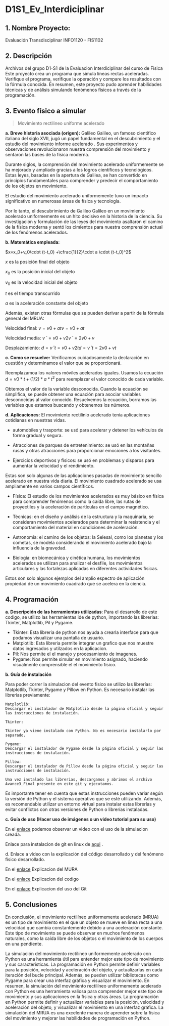 # D1S1_Ev_Interdiciplinar

## 1. **Nombre Proyecto:**  
Evaluación Transdisciplinar
INFO1120 - FIS1102
                    
## 2. Descripción
Archivos del grupo D1-S1 de la Evaluacion Interdiciplinar del curso de Fisica
Este proyecto crea un programa que simula líneas rectas aceleradas. Verifique el programa, verifique la operación y compare los resultados con la fórmula conocida. En resumen, este proyecto pudo aprender habilidades técnicas y de análisis simulando fenómenos físicos a través de la programación.


## 3. Evento físico a simular
> Movimiento rectilineo uniforme acelerado 

**a. Breve historia asociada (origen):** Galileo Galileo, un famoso científico italiano del siglo XVII, jugó un papel fundamental en el descubrimiento y el estudio del movimiento informe acelerado . Sus experimentos y observaciones revolucionaron nuestra       comprensión del movimiento y sentaron las bases de la física moderna.

Durante siglos, la comprensión del movimiento acelerado uniformemente se ha mejorado y ampliado gracias a los logros              científicos y tecnológicos. Estas leyes, basadas en la apertura de Galilea, se han convertido en principios fundamentales          para comprender y predecir el comportamiento de los objetos en movimiento.

El estudio del movimiento acelerado uniformemente tuvo un impacto significativo en numerosas áreas de física y tecnología.

Por lo tanto, el descubrimiento de Galileo Galileo en un movimiento acelerado uniformemente es un hito decisivo en la historia de la ciencia. Su investigación y formulación de las leyes del movimiento asaltaron el camino de la física moderna y sentó los cimientos para nuestra comprensión actual de los fenómenos acelerados.



**b. Matemática empleada:**
  
  $x=x_0+v_0\cdot (t-t_0) +\cfrac{1}{2}\cdot a \cdot (t-t_0)^2$
  
  $x$ es la posición final del objeto 

  $x_0$ es la posición inicial del objeto
  
  $v_0$ es la velocidad inicial del objeto
  
  $t$ es el tiempo transcurrido
  
  $a$ es la aceleración constante del objeto


Además, existen otras fórmulas que se pueden derivar a partir de la fórmula general del MRUA:

Velocidad final: $v=v0+atv=v0​+at$

Velocidad media: $vˉ=v0+v2vˉ=2v0​+v​$

Desplazamiento: $d=vˉt=v0+v2td=vˉt=2v0​+v​t$


**c. Como se resuelve:**
Verificamos cuidadosamente la declaración en cuestión y determinamos el valor que se proporcionará.

Reemplazamoa los valores móviles acelerados iguales. Usamos la ecuación  $d = v0 * t +(1/2) * a * t^2$ para reemplazar el valor conocido de cada variable.

Obtemos el valor de la variable desconocida. Cuando la ecuación se simplifica, se puede obtener una ecuación para asociar variables desconocidas al valor conocido. Resuelvemos la ecuación, borramos las variables que estamos buscando y obtenemos los números.


  
**d. Aplicaciones:**
 El movimiento rectilinio  acelerado tenía aplicaciones cotidianas en nuestras vidas.

- automobiles y trasporte: se usó para acelerar y detener los vehículos de forma gradual y segura.

- Atracciones de parques de entretenimiento: se usó en las montañas rusas y otras atracciones para proporcionar emociones a los visitantes.

- Ejercicios deportivos y físicos: se usó en problemas y disparos para aumentar la velocidad y el rendimiento.

Estas son solo algunas de las aplicaciones pasadas de movimiento sencillo acelerado en nuestra vida diaria.
El movimiento cuadrado acelerado se usa ampliamente en varios campos científicos.

- Física: El estudio de los movimientos acelerados es muy básico en física para comprender fenómenos como la caída libre, las rutas de proyectiles y la aceleración de partículas en el campo magnético.

- Técnicas: en el diseño y análisis de la estructura y la maquinaria, se consideran movimientos acelerados para determinar la resistencia y el comportamiento del material en condiciones de aceleración.

- Astronomía: el camino de los objetos: la Selesal, como los planetas y los cometas, se modela considerando el movimiento acelerado bajo la influencia de la gravedad.

- Biología: en biomecánica y cinética humana, los movimientos acelerados se utilizan para analizar el desfile, los movimientos articulares y las fortalezas aplicadas en diferentes actividades físicas.

Estos son solo algunos ejemplos del amplio espectro de aplicación propiedad de un movimiento cuadrado que se acelera en la ciencia.




  
  
  
## 4. Programación
**a. Descripción de las herramientas utilizadas**:
Para el desarrollo de este codigo, se utilizo las herramientas ide de python, importando las librerias: Tkinter, Matplotlib, Pil y Pygame.
- Tkinter: Esta libreria de python nos ayuda a crearla interface para que podamos visualizar una pantalla de usuario. 
- Matplotlib: Esta  libreria permite integrar un grafico que nos muestre datos ingresados y utilzados en la aplicacion.
- Pil: Nos permite el el manejo y procesamiento de imagenes.
- Pygame: Nos permite simular en movimiento asignado, haciendo visualmente comprensible el el movimiento fisico.
  
**b. Guía de instalación**

  Para poder correr la simulacion del evento fisico se utilizo las librerías: Matplotlib, Tkinter, Pygame y Pillow en Python. Es necesario instalar las librerias previamente:

    Matplotlib:
    Descargar el instalador de Matplotlib desde la página oficial y seguir las instrucciones de instalación.

    Tkinter:

    Tkinter ya viene instalado con Python. No es necesario instalarlo por separado.
    
    Pygame:
    Descargar el instalador de Pygame desde la página oficial y seguir las instrucciones de instalación.
    
    Pillow:
    Descargar el instalador de Pillow desde la página oficial y seguir las instrucciones de instalación.
    
    Una vez instalado las librerias, descargamos y abrimos el archivo Avance3_Final presente en este git y ejecutamos.
    
Es importante tener en cuenta que estas instrucciones pueden variar según la versión de Python y el sistema operativo que se esté utilizando. Además, es recomendable utilizar un entorno virtual para instalar estas librerías y evitar conflictos con otras versiones de Python o librerías instaladas. 
  
**c. Guía de uso (Hacer uso de imágenes o un video tutorial para su uso)**
  
 En el [enlace](https://youtu.be/21EGmrJNaHk) podemos observar un video con el uso de la simulacion creada.
 
 Enlace para instalacion de git en linux de  [aqui](https://youtu.be/56iT6aIogmY) .

  
d. Enlace a vídeo con la explicación del código desarrollado y del fenómeno físico
    desarrollado.
    
   En el [enlace](https://youtu.be/A1t9NPAvyE0) Explicacion del MURA
   
   En el [enlace](https://youtu.be/JHa95746cJE) Explicacion del codigo
   
   En el [enlace](https://www.youtube.com/watch?v=mLl80Smq5pU) Explicacion del uso del Git
    
## 5. Conclusiones
En conclusión, el movimiento rectilíneo uniformemente acelerado (MRUA) es un tipo de movimiento en el que un objeto se mueve en línea recta a una velocidad que cambia constantemente debido a una aceleración constante. Este tipo de movimiento se puede observar en muchos fenómenos naturales, como la caída libre de los objetos o el movimiento de los cuerpos en una pendiente. 

La simulación del movimiento rectilíneo uniformemente acelerado con Python es una herramienta útil para entender mejor este tipo de movimiento y sus características. La programación en Python permite definir variables para la posición, velocidad y aceleración del objeto, y actualizarlas en cada iteración del bucle principal. Además, se pueden utilizar bibliotecas como Pygame para crear una interfaz gráfica y visualizar el movimiento.
En resumen, la simulación del movimiento rectilíneo uniformemente acelerado con Python es una herramienta valiosa para comprender mejor este tipo de movimiento y sus aplicaciones en la física y otras áreas. La programación en Python permite definir y actualizar variables para la posición, velocidad y aceleración del objeto, y visualizar el movimiento en una interfaz gráfica. La simulación del MRUA es una excelente manera de aprender sobre la física del movimiento y mejorar las habilidades de programación en Python.





 
   
